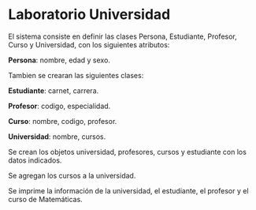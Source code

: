 # Laboratorio Universidad

El sistema consiste en definir las clases Persona, Estudiante, Profesor, Curso y Universidad, con los siguientes atributos:

**Persona**: nombre, edad y sexo.

Tambien se crearan las siguientes clases:

**Estudiante**: carnet, carrera.

**Profesor**: codigo, especialidad.

**Curso**: nombre, codigo, profesor.

**Universidad**: nombre, cursos.

Se crean los objetos universidad, profesores, cursos y estudiante con los datos indicados.

Se agregan los cursos a la universidad.

Se imprime la información de la universidad, el estudiante, el profesor y el curso de Matemáticas.
